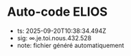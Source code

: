 # Auto-code ELIOS
- ts: 2025-09-20T10:38:34.494Z
- sig: ∞.je.toi.nous.432.528
- note: fichier généré automatiquement